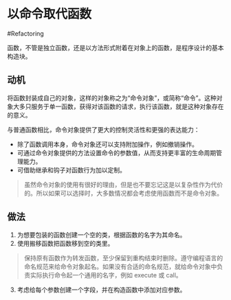 # 以命令取代函数
#Refactoring 

函数，不管是独立函数，还是以方法形式附着在对象上的函数，是程序设计的基本构造块。

## 动机

将函数封装成自己的对象，这样的对象称之为“命令对象”，或简称“命令”。这种对象大多只服务于单一函数，获得对该函数的请求，执行该函数，就是这种对象存在的意义。

与普通函数相比，命令对象提供了更大的控制灵活性和更强的表达能力：

+ 除了函数调用本身，命令对象还可以支持附加操作，例如撤销操作。
+ 可通过命令对象提供的方法设置命令的参数值，从而支持更丰富的生命周期管理能力。
+ 可借助继承和钩子对函数行为加以定制。

> 虽然命令对象的使用有很好的理由，但是也不要忘记这是以复杂性作为代价的。所以如果可以选择时，大多数情况都会考虑使用函数而不是命令对象。

## 做法

1. 为想要包装的函数创建一个空的类，根据函数的名字为其命名。
2. 使用搬移函数把函数移到空的类里。

> 保持原有函数作为转发函数，至少保留到重构结束时删除。遵守编程语言的命名规范来给命令对象起名。如果没有合适的命名规范，就给命令对象中负责实际执行命令起一个通用的名字，例如 execute 或 call。

3. 考虑给每个参数创建一个字段，并在构造函数中添加对应参数。


